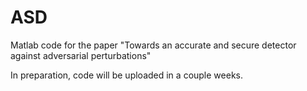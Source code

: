 # ASD
Matlab code for the paper "Towards an accurate and secure detector against adversarial perturbations"

In preparation, code will be uploaded in a couple weeks.
